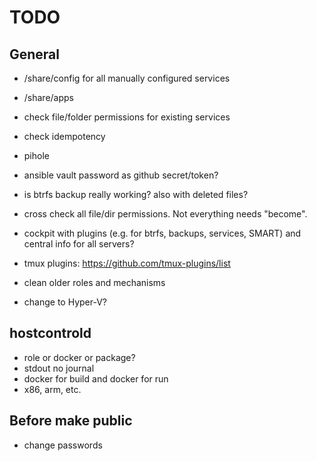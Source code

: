 TODO
====

General
-------

* /share/config for all manually configured services
* /share/apps

* check file/folder permissions for existing services
* check idempotency

* pihole
* ansible vault password as github secret/token?
* is btrfs backup really working? also with deleted files?
* cross check all file/dir permissions. Not everything needs "become".
* cockpit with plugins (e.g. for btrfs, backups, services, SMART) and central info for all servers?
* tmux plugins: https://github.com/tmux-plugins/list
* clean older roles and mechanisms
* change to Hyper-V?


hostcontrold
------------

* role or docker or package?
* stdout no journal
* docker for build and docker for run
* x86, arm, etc.


Before make public
------------------

* change passwords
